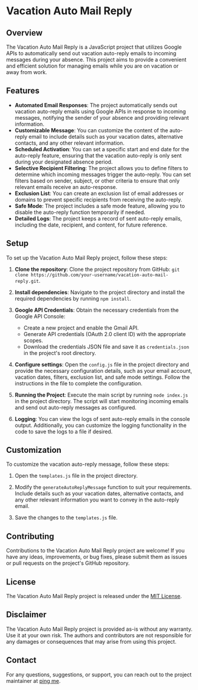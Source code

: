# Vacation Auto Mail Reply

## Overview
The Vacation Auto Mail Reply is a JavaScript project that utilizes Google APIs to automatically send out vacation auto-reply emails to incoming messages during your absence. This project aims to provide a convenient and efficient solution for managing emails while you are on vacation or away from work.

## Features
- **Automated Email Responses**: The project automatically sends out vacation auto-reply emails using Google APIs in response to incoming messages, notifying the sender of your absence and providing relevant information.
- **Customizable Message**: You can customize the content of the auto-reply email to include details such as your vacation dates, alternative contacts, and any other relevant information.
- **Scheduled Activation**: You can set a specific start and end date for the auto-reply feature, ensuring that the vacation auto-reply is only sent during your designated absence period.
- **Selective Recipient Filtering**: The project allows you to define filters to determine which incoming messages trigger the auto-reply. You can set filters based on sender, subject, or other criteria to ensure that only relevant emails receive an auto-response.
- **Exclusion List**: You can create an exclusion list of email addresses or domains to prevent specific recipients from receiving the auto-reply.
- **Safe Mode**: The project includes a safe mode feature, allowing you to disable the auto-reply function temporarily if needed.
- **Detailed Logs**: The project keeps a record of sent auto-reply emails, including the date, recipient, and content, for future reference.

## Setup
To set up the Vacation Auto Mail Reply project, follow these steps:

1. **Clone the repository**: Clone the project repository from GitHub: `git clone https://github.com/your-username/vacation-auto-mail-reply.git`.

2. **Install dependencies**: Navigate to the project directory and install the required dependencies by running `npm install`.

3. **Google API Credentials**: Obtain the necessary credentials from the Google API Console:
   - Create a new project and enable the Gmail API.
   - Generate API credentials (OAuth 2.0 client ID) with the appropriate scopes.
   - Download the credentials JSON file and save it as `credentials.json` in the project's root directory.

4. **Configure settings**: Open the `config.js` file in the project directory and provide the necessary configuration details, such as your email account, vacation dates, filters, exclusion list, and safe mode settings. Follow the instructions in the file to complete the configuration.

5. **Running the Project**: Execute the main script by running `node index.js` in the project directory. The script will start monitoring incoming emails and send out auto-reply messages as configured.

6. **Logging**: You can view the logs of sent auto-reply emails in the console output. Additionally, you can customize the logging functionality in the code to save the logs to a file if desired.

## Customization
To customize the vacation auto-reply message, follow these steps:

1. Open the `templates.js` file in the project directory.

2. Modify the `generateAutoReplyMessage` function to suit your requirements. Include details such as your vacation dates, alternative contacts, and any other relevant information you want to convey in the auto-reply email.

3. Save the changes to the `templates.js` file.

## Contributing
Contributions to the Vacation Auto Mail Reply project are welcome! If you have any ideas, improvements, or bug fixes, please submit them as issues or pull requests on the project's GitHub repository.

## License
The Vacation Auto Mail Reply project is released under the [MIT License](LICENSE).

## Disclaimer
The Vacation Auto Mail Reply project is provided as-is without any warranty. Use it at your own risk. The authors and contributors are not responsible for any damages or consequences that may arise from using this project.

## Contact
For any questions, suggestions, or support, you can reach out to the project maintainer at [ping me](mailto:automationtest5926@gmail.com).

